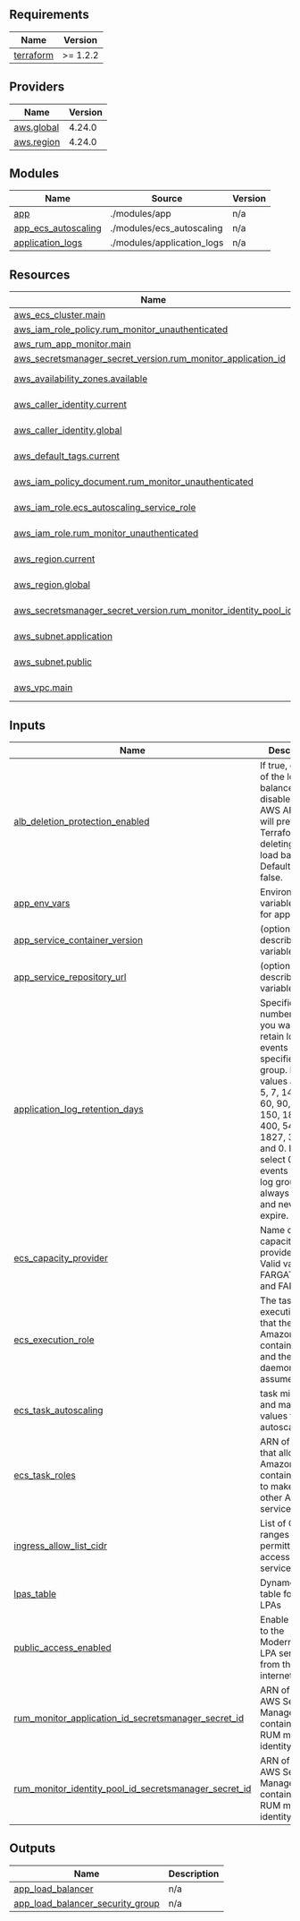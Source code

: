## Requirements

| Name                                                                      | Version  |
|---------------------------------------------------------------------------|----------|
| <a name="requirement_terraform"></a> [terraform](#requirement\_terraform) | >= 1.2.2 |

## Providers

| Name                                                                   | Version |
|------------------------------------------------------------------------|---------|
| <a name="provider_aws.global"></a> [aws.global](#provider\_aws.global) | 4.24.0  |
| <a name="provider_aws.region"></a> [aws.region](#provider\_aws.region) | 4.24.0  |

## Modules

| Name                                                                                              | Source                     | Version |
|---------------------------------------------------------------------------------------------------|----------------------------|---------|
| <a name="module_app"></a> [app](#module\_app)                                                     | ./modules/app              | n/a     |
| <a name="module_app_ecs_autoscaling"></a> [app\_ecs\_autoscaling](#module\_app\_ecs\_autoscaling) | ./modules/ecs_autoscaling  | n/a     |
| <a name="module_application_logs"></a> [application\_logs](#module\_application\_logs)            | ./modules/application_logs | n/a     |

## Resources

| Name                                                                                                                                                                           | Type        |
|--------------------------------------------------------------------------------------------------------------------------------------------------------------------------------|-------------|
| [aws_ecs_cluster.main](https://registry.terraform.io/providers/hashicorp/aws/latest/docs/resources/ecs_cluster)                                                                | resource    |
| [aws_iam_role_policy.rum_monitor_unauthenticated](https://registry.terraform.io/providers/hashicorp/aws/latest/docs/resources/iam_role_policy)                                 | resource    |
| [aws_rum_app_monitor.main](https://registry.terraform.io/providers/hashicorp/aws/latest/docs/resources/rum_app_monitor)                                                        | resource    |
| [aws_secretsmanager_secret_version.rum_monitor_application_id](https://registry.terraform.io/providers/hashicorp/aws/latest/docs/resources/secretsmanager_secret_version)      | resource    |
| [aws_availability_zones.available](https://registry.terraform.io/providers/hashicorp/aws/latest/docs/data-sources/availability_zones)                                          | data source |
| [aws_caller_identity.current](https://registry.terraform.io/providers/hashicorp/aws/latest/docs/data-sources/caller_identity)                                                  | data source |
| [aws_caller_identity.global](https://registry.terraform.io/providers/hashicorp/aws/latest/docs/data-sources/caller_identity)                                                   | data source |
| [aws_default_tags.current](https://registry.terraform.io/providers/hashicorp/aws/latest/docs/data-sources/default_tags)                                                        | data source |
| [aws_iam_policy_document.rum_monitor_unauthenticated](https://registry.terraform.io/providers/hashicorp/aws/latest/docs/data-sources/iam_policy_document)                      | data source |
| [aws_iam_role.ecs_autoscaling_service_role](https://registry.terraform.io/providers/hashicorp/aws/latest/docs/data-sources/iam_role)                                           | data source |
| [aws_iam_role.rum_monitor_unauthenticated](https://registry.terraform.io/providers/hashicorp/aws/latest/docs/data-sources/iam_role)                                            | data source |
| [aws_region.current](https://registry.terraform.io/providers/hashicorp/aws/latest/docs/data-sources/region)                                                                    | data source |
| [aws_region.global](https://registry.terraform.io/providers/hashicorp/aws/latest/docs/data-sources/region)                                                                     | data source |
| [aws_secretsmanager_secret_version.rum_monitor_identity_pool_id](https://registry.terraform.io/providers/hashicorp/aws/latest/docs/data-sources/secretsmanager_secret_version) | data source |
| [aws_subnet.application](https://registry.terraform.io/providers/hashicorp/aws/latest/docs/data-sources/subnet)                                                                | data source |
| [aws_subnet.public](https://registry.terraform.io/providers/hashicorp/aws/latest/docs/data-sources/subnet)                                                                     | data source |
| [aws_vpc.main](https://registry.terraform.io/providers/hashicorp/aws/latest/docs/data-sources/vpc)                                                                             | data source |

## Inputs

| Name                                                                                                                                                                                                            | Description                                                                                                                                                                                                                                                                      | Type                                         | Default | Required |
|-----------------------------------------------------------------------------------------------------------------------------------------------------------------------------------------------------------------|----------------------------------------------------------------------------------------------------------------------------------------------------------------------------------------------------------------------------------------------------------------------------------|----------------------------------------------|---------|:--------:|
| <a name="input_alb_deletion_protection_enabled"></a> [alb\_deletion\_protection\_enabled](#input\_alb\_deletion\_protection\_enabled)                                                                           | If true, deletion of the load balancer will be disabled via the AWS API. This will prevent Terraform from deleting the load balancer. Defaults to false.                                                                                                                         | `bool`                                       | n/a     |   yes    |
| <a name="input_app_env_vars"></a> [app\_env\_vars](#input\_app\_env\_vars)                                                                                                                                      | Environment variable values for app                                                                                                                                                                                                                                              | `any`                                        | n/a     |   yes    |
| <a name="input_app_service_container_version"></a> [app\_service\_container\_version](#input\_app\_service\_container\_version)                                                                                 | (optional) describe your variable                                                                                                                                                                                                                                                | `string`                                     | n/a     |   yes    |
| <a name="input_app_service_repository_url"></a> [app\_service\_repository\_url](#input\_app\_service\_repository\_url)                                                                                          | (optional) describe your variable                                                                                                                                                                                                                                                | `string`                                     | n/a     |   yes    |
| <a name="input_application_log_retention_days"></a> [application\_log\_retention\_days](#input\_application\_log\_retention\_days)                                                                              | Specifies the number of days you want to retain log events in the specified log group. Possible values are: 1, 3, 5, 7, 14, 30, 60, 90, 120, 150, 180, 365, 400, 545, 731, 1827, 3653, and 0. If you select 0, the events in the log group are always retained and never expire. | `number`                                     | n/a     |   yes    |
| <a name="input_ecs_capacity_provider"></a> [ecs\_capacity\_provider](#input\_ecs\_capacity\_provider)                                                                                                           | Name of the capacity provider to use. Valid values are FARGATE\_SPOT and FARGATE                                                                                                                                                                                                 | `string`                                     | n/a     |   yes    |
| <a name="input_ecs_execution_role"></a> [ecs\_execution\_role](#input\_ecs\_execution\_role)                                                                                                                    | The task execution role that the Amazon ECS container agent and the Docker daemon can assume.                                                                                                                                                                                    | `any`                                        | n/a     |   yes    |
| <a name="input_ecs_task_autoscaling"></a> [ecs\_task\_autoscaling](#input\_ecs\_task\_autoscaling)                                                                                                              | task minimum and maximum values for autoscaling                                                                                                                                                                                                                                  | `any`                                        | n/a     |   yes    |
| <a name="input_ecs_task_roles"></a> [ecs\_task\_roles](#input\_ecs\_task\_roles)                                                                                                                                | ARN of IAM role that allows your Amazon ECS container task to make calls to other AWS services.                                                                                                                                                                                  | <pre>object({<br>    app = any<br>  })</pre> | n/a     |   yes    |
| <a name="input_ingress_allow_list_cidr"></a> [ingress\_allow\_list\_cidr](#input\_ingress\_allow\_list\_cidr)                                                                                                   | List of CIDR ranges permitted to access the service                                                                                                                                                                                                                              | `list(string)`                               | n/a     |   yes    |
| <a name="input_lpas_table"></a> [lpas\_table](#input\_lpas\_table)                                                                                                                                              | DynamoDB table for storing LPAs                                                                                                                                                                                                                                                  | `any`                                        | n/a     |   yes    |
| <a name="input_public_access_enabled"></a> [public\_access\_enabled](#input\_public\_access\_enabled)                                                                                                           | Enable access to the Modernising LPA service from the public internet                                                                                                                                                                                                            | `bool`                                       | n/a     |   yes    |
| <a name="input_rum_monitor_application_id_secretsmanager_secret_id"></a> [rum\_monitor\_application\_id\_secretsmanager\_secret\_id](#input\_rum\_monitor\_application\_id\_secretsmanager\_secret\_id)         | ARN of the AWS Secrets Manager secret containing the RUM monitor identity pool ID                                                                                                                                                                                                | `string`                                     | n/a     |   yes    |
| <a name="input_rum_monitor_identity_pool_id_secretsmanager_secret_id"></a> [rum\_monitor\_identity\_pool\_id\_secretsmanager\_secret\_id](#input\_rum\_monitor\_identity\_pool\_id\_secretsmanager\_secret\_id) | ARN of the AWS Secrets Manager secret containing the RUM monitor identity pool ID                                                                                                                                                                                                | `string`                                     | n/a     |   yes    |

## Outputs

| Name                                                                                                                                         | Description |
|----------------------------------------------------------------------------------------------------------------------------------------------|-------------|
| <a name="output_app_load_balancer"></a> [app\_load\_balancer](#output\_app\_load\_balancer)                                                  | n/a         |
| <a name="output_app_load_balancer_security_group"></a> [app\_load\_balancer\_security\_group](#output\_app\_load\_balancer\_security\_group) | n/a         |
